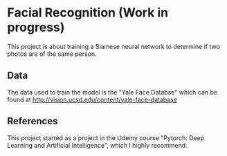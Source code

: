# Facial Recognition (Work in progress)

This project is about training a Siamese neural network to determine if two photos are of the same person.


## Data

The data used to train the model is the "Yale Face Databse" which can be found at http://vision.ucsd.edu/content/yale-face-database

## References

This project started as a project in the Udemy course "Pytorch: Deep Learning and Artificial Intelligence", which I highly recommend.